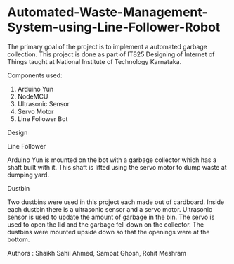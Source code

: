 # Automated-Waste-Management-System-using-Line-Follower-Robot
The primary goal of the project is to implement a automated garbage collection. This project is done as part of IT825 Designing of Internet of Things taught at National Institute of Technology Karnataka.

Components used:

1. Arduino Yun
2. NodeMCU
3. Ultrasonic Sensor
4. Servo Motor
5. Line Follower Bot

Design

Line Follower

Arduino Yun is mounted on the bot with a garbage collector which has a shaft built with it. This shaft is lifted using the servo motor to dump waste at dumping yard.

Dustbin

Two dustbins were used in this project each made out of cardboard. Inside each dustbin there is a ultrasonic sensor and a servo motor. Ultrasonic sensor is used to update the amount of garbage in the bin. The servo is used to open the lid and the garbage fell down on the collector. The dustbins were mounted upside down so that the openings were at the bottom.
                         
Authors : Shaikh Sahil Ahmed, Sampat Ghosh, Rohit Meshram
